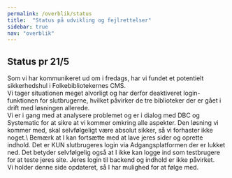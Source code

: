 ```yaml
---
permalink: /overblik/status
title:  "Status på udvikling og fejlrettelser"
sidebar: true
nav: "overblik"
---
```


## Status pr 21/5
Som vi har kommunikeret ud om i fredags, har vi fundet et potentielt sikkerhedshul i Folkebibliotekernes CMS.\
Vi tager situationen meget alvorligt og har derfor deaktiveret login-funktionen for slutbrugerne, hvilket påvirker de tre biblioteker der er gået i drift med løsningen allerede. \
Vi er i gang med at analysere problemet og er i dialog med DBC og Systematic for at sikre at vi kommer omkring alle aspekter. Den løsning vi kommer med, skal selvfølgeligt være absolut sikker, så vi forhaster ikke noget.\ 
Bemærk at I kan fortsætte med at lave jeres sider og oprette indhold. Det er KUN slutbrugeres login via Adgangsplatformen der er lukket ned. Det betyder selvfølgelig også at I ikke kan logge ind som testbrugere for at teste jeres site. Jeres login til backend og indhold er ikke påvirket.\
Vi holder denne side opdateret, så I har mulighed for at følge med.
